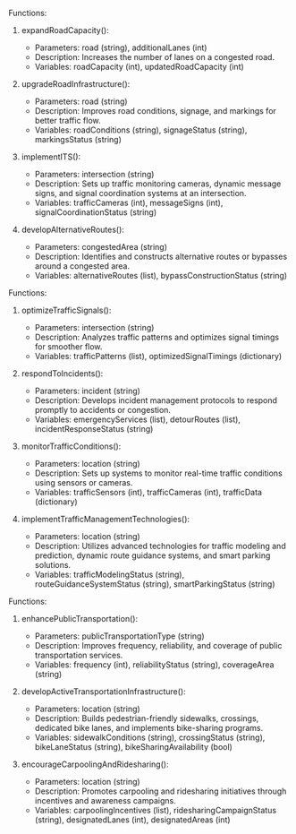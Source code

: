 Functions:
1. expandRoadCapacity():
   - Parameters: road (string), additionalLanes (int)
   - Description: Increases the number of lanes on a congested road.
   - Variables: roadCapacity (int), updatedRoadCapacity (int)

2. upgradeRoadInfrastructure():
   - Parameters: road (string)
   - Description: Improves road conditions, signage, and markings for better traffic flow.
   - Variables: roadConditions (string), signageStatus (string), markingsStatus (string)

3. implementITS():
   - Parameters: intersection (string)
   - Description: Sets up traffic monitoring cameras, dynamic message signs, and signal coordination systems at an intersection.
   - Variables: trafficCameras (int), messageSigns (int), signalCoordinationStatus (string)

4. developAlternativeRoutes():
   - Parameters: congestedArea (string)
   - Description: Identifies and constructs alternative routes or bypasses around a congested area.
   - Variables: alternativeRoutes (list), bypassConstructionStatus (string)

Functions:
1. optimizeTrafficSignals():
   - Parameters: intersection (string)
   - Description: Analyzes traffic patterns and optimizes signal timings for smoother flow.
   - Variables: trafficPatterns (list), optimizedSignalTimings (dictionary)
3. respondToIncidents():
   - Parameters: incident (string)
   - Description: Develops incident management protocols to respond promptly to accidents or congestion.
   - Variables: emergencyServices (list), detourRoutes (list), incidentResponseStatus (string)

2. monitorTrafficConditions():
   - Parameters: location (string)
   - Description: Sets up systems to monitor real-time traffic conditions using sensors or cameras.
   - Variables: trafficSensors (int), trafficCameras (int), trafficData (dictionary)

4. implementTrafficManagementTechnologies():


   - Parameters: location (string)
   - Description: Utilizes advanced technologies for traffic modeling and prediction, dynamic route guidance systems, and smart parking solutions.
   - Variables: trafficModelingStatus (string), routeGuidanceSystemStatus (string), smartParkingStatus (string)

Functions:
1. enhancePublicTransportation():
   - Parameters: publicTransportationType (string)
   - Description: Improves frequency, reliability, and coverage of public transportation services.
   - Variables: frequency (int), reliabilityStatus (string), coverageArea (string)

2. developActiveTransportationInfrastructure():
   - Parameters: location (string)
   - Description: Builds pedestrian-friendly sidewalks, crossings, dedicated bike lanes, and implements bike-sharing programs.
   - Variables: sidewalkConditions (string), crossingStatus (string), bikeLaneStatus (string), bikeSharingAvailability (bool)

3. encourageCarpoolingAndRidesharing():
   - Parameters: location (string)
   - Description: Promotes carpooling and ridesharing initiatives through incentives and awareness campaigns.
   - Variables: carpoolingIncentives (list), ridesharingCampaignStatus (string), designatedLanes (int), designatedAreas (int)
